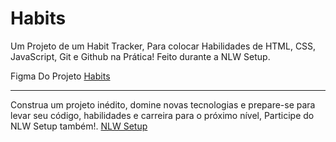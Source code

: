 # Habits
Um Projeto de um Habit Tracker,  Para colocar  Habilidades de HTML, CSS, JavaScript, Git e Github na Prática! Feito durante a NLW Setup.

Figma Do Projeto
<a href="https://www.figma.com/community/file/1195327109778210238">Habits</a>
<hr></hr>

Construa um projeto inédito, domine novas tecnologias e prepare-se para levar seu código, habilidades e carreira para o próximo nível, Participe do NLW Setup também!.
<a href="https://nlw.rocketseat.com.br/convite/ruan-42270">NLW Setup</a>
